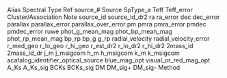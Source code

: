 Alias
Spectral Type
Ref
source_#
Source
SpType_a
Teff
Teff_error
Cluster/Association Note
source_id
source_id_dr2
ra
ra_error
dec
dec_error
parallax
parallax_error
parallax_over_error 
pm
pmra
pmra_error
pmdec
pmdec_error
ruwe
phot_g_mean_mag
phot_bp_mean_mag
phot_rp_mean_mag 
bp_rp
bp_g
g_rp
radial_velocity
radial_velocity_error
r_med_geo
r_lo_geo
r_hi_geo
r_est_dr2
r_lo_dr2
r_hi_dr2
2mass_id
2mass_id_dr
j_m
j_msigcom 
h_m
h_msigcom
k_m
k_msigcom 
acatalog_identifier_optical_source
blue_mag_opt
visual_or_red_mag_opt
A_Ks
A_Ks_sig
BCKs
BCKs_sig
DM
DM_sig+
DM_sig-
Method 
